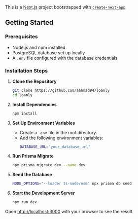 This is a [Next.js](https://nextjs.org) project bootstrapped with [`create-next-app`](https://nextjs.org/docs/app/api-reference/cli/create-next-app).

## Getting Started

### Prerequisites
- Node.js and npm installed
- PostgreSQL database set up locally
- A `.env` file configured with the database credentials

### Installation Steps

1. **Clone the Repository**
   ```bash
   git clone https://github.com/aahmad94/loanly
   cd loanly
   ```

2. **Install Dependencies**
   ```bash
   npm install
   ```

3. **Set Up Environment Variables**
   - Create a `.env` file in the root directory.
   - Add the following environment variables:
     ```bash
     DATABASE_URL="your_database_url"
     ```

4. **Run Prisma Migrate**
   ```bash
   npx prisma migrate dev --name dev
   ```
5. **Seed the Database**
   ```bash
   NODE_OPTIONS="--loader ts-node/esm" npx prisma db seed
   ```

6. **Start the Development Server**
   ```bash
   npm run dev
   ```

Open [http://localhost:3000](http://localhost:3000) with your browser to see the result.
